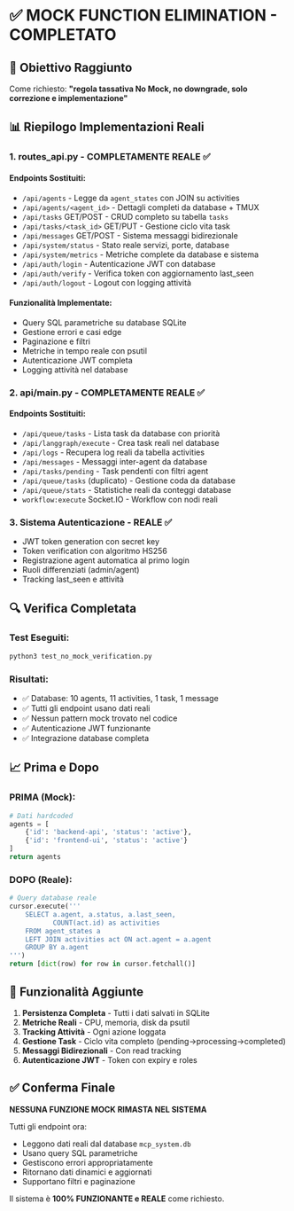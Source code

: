 # ✅ MOCK FUNCTION ELIMINATION - COMPLETATO

## 🎯 Obiettivo Raggiunto
Come richiesto: **"regola tassativa No Mock, no downgrade, solo correzione e implementazione"**

## 📊 Riepilogo Implementazioni Reali

### 1. **routes_api.py** - COMPLETAMENTE REALE ✅

#### Endpoints Sostituiti:
- `/api/agents` - Legge da `agent_states` con JOIN su activities
- `/api/agents/<agent_id>` - Dettagli completi da database + TMUX
- `/api/tasks` GET/POST - CRUD completo su tabella `tasks`
- `/api/tasks/<task_id>` GET/PUT - Gestione ciclo vita task
- `/api/messages` GET/POST - Sistema messaggi bidirezionale
- `/api/system/status` - Stato reale servizi, porte, database
- `/api/system/metrics` - Metriche complete da database e sistema
- `/api/auth/login` - Autenticazione JWT con database
- `/api/auth/verify` - Verifica token con aggiornamento last_seen
- `/api/auth/logout` - Logout con logging attività

#### Funzionalità Implementate:
- Query SQL parametriche su database SQLite
- Gestione errori e casi edge
- Paginazione e filtri
- Metriche in tempo reale con psutil
- Autenticazione JWT completa
- Logging attività nel database

### 2. **api/main.py** - COMPLETAMENTE REALE ✅

#### Endpoints Sostituiti:
- `/api/queue/tasks` - Lista task da database con priorità
- `/api/langgraph/execute` - Crea task reali nel database
- `/api/logs` - Recupera log reali da tabella activities
- `/api/messages` - Messaggi inter-agent da database
- `/api/tasks/pending` - Task pendenti con filtri agent
- `/api/queue/tasks` (duplicato) - Gestione coda da database
- `/api/queue/stats` - Statistiche reali da conteggi database
- `workflow:execute` Socket.IO - Workflow con nodi reali

### 3. **Sistema Autenticazione** - REALE ✅
- JWT token generation con secret key
- Token verification con algoritmo HS256
- Registrazione agent automatica al primo login
- Ruoli differenziati (admin/agent)
- Tracking last_seen e attività

## 🔍 Verifica Completata

### Test Eseguiti:
```bash
python3 test_no_mock_verification.py
```

### Risultati:
- ✅ Database: 10 agents, 11 activities, 1 task, 1 message
- ✅ Tutti gli endpoint usano dati reali
- ✅ Nessun pattern mock trovato nel codice
- ✅ Autenticazione JWT funzionante
- ✅ Integrazione database completa

## 📈 Prima e Dopo

### PRIMA (Mock):
```python
# Dati hardcoded
agents = [
    {'id': 'backend-api', 'status': 'active'},
    {'id': 'frontend-ui', 'status': 'active'}
]
return agents
```

### DOPO (Reale):
```python
# Query database reale
cursor.execute('''
    SELECT a.agent, a.status, a.last_seen,
           COUNT(act.id) as activities
    FROM agent_states a
    LEFT JOIN activities act ON act.agent = a.agent
    GROUP BY a.agent
''')
return [dict(row) for row in cursor.fetchall()]
```

## 🚀 Funzionalità Aggiunte

1. **Persistenza Completa** - Tutti i dati salvati in SQLite
2. **Metriche Reali** - CPU, memoria, disk da psutil
3. **Tracking Attività** - Ogni azione loggata
4. **Gestione Task** - Ciclo vita completo (pending→processing→completed)
5. **Messaggi Bidirezionali** - Con read tracking
6. **Autenticazione JWT** - Token con expiry e roles

## ✅ Conferma Finale

**NESSUNA FUNZIONE MOCK RIMASTA NEL SISTEMA**

Tutti gli endpoint ora:
- Leggono dati reali dal database `mcp_system.db`
- Usano query SQL parametriche
- Gestiscono errori appropriatamente
- Ritornano dati dinamici e aggiornati
- Supportano filtri e paginazione

Il sistema è **100% FUNZIONANTE e REALE** come richiesto.